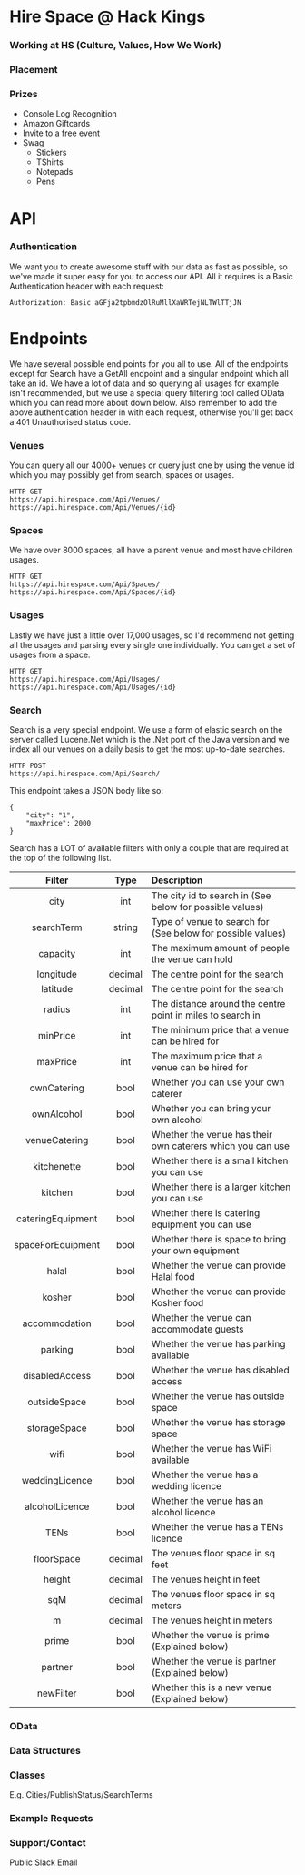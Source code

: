 # Hire Space @ Hack Kings

### Working at HS (Culture, Values, How We Work)

### Placement

### Prizes
* Console Log Recognition
* Amazon Giftcards
* Invite to a free event
* Swag
  * Stickers
  * TShirts
  * Notepads
  * Pens

# API
### Authentication
We want you to create awesome stuff with our data as fast as possible, so we've made it super easy for you to access our API.
All it requires is a Basic Authentication header with each request:
```
Authorization: Basic aGFja2tpbmdzOlRuMllXaWRTejNLTWlTTjJN
```

# Endpoints
We have several possible end points for you all to use. 
All of the endpoints except for Search have a GetAll endpoint and a singular endpoint which all take an id. We have a lot of data and so querying all usages for example isn't recommended, but we use a special query filtering tool called OData which you can read more about down below. Also remember to add the above authentication header in with each request, otherwise you'll get back a 401 Unauthorised status code.

### Venues
You can query all our 4000+ venues or query just one by using the venue id which you may possibly get from search, spaces or usages. 
```
HTTP GET
https://api.hirespace.com/Api/Venues/
https://api.hirespace.com/Api/Venues/{id}
```

### Spaces
We have over 8000 spaces, all have a parent venue and most have children usages.
```
HTTP GET
https://api.hirespace.com/Api/Spaces/
https://api.hirespace.com/Api/Spaces/{id}
```

### Usages
Lastly we have just a little over 17,000 usages, so I'd recommend not getting all the usages and parsing every single one individually. You can get a set of usages from a space.
```
HTTP GET
https://api.hirespace.com/Api/Usages/
https://api.hirespace.com/Api/Usages/{id}
```

### Search
Search is a very special endpoint. We use a form of elastic search on the server called Lucene.Net which is the .Net port of the Java version and we index all our venues on a daily basis to get the most up-to-date searches. 

```
HTTP POST
https://api.hirespace.com/Api/Search/
```

This endpoint takes a JSON body like so:
```
{
    "city": "1",
    "maxPrice": 2000
}
```
Search has a LOT of available filters with only a couple that are required at the top of the following list.

Filter | Type | Description
:---: | :---: | :---
city | int | The city id to search in (See below for possible values)
searchTerm | string |  Type of venue to search for (See below for possible values)
capacity | int | The maximum amount of people the venue can hold
longitude | decimal | The centre point for the search
latitude | decimal | The centre point for the search
radius | int | The distance around the centre point in miles to search in
minPrice | int | The minimum price that a venue can be hired for
maxPrice | int | The maximum price that a venue can be hired for
ownCatering | bool | Whether you can use your own caterer
ownAlcohol | bool | Whether you can bring your own alcohol
venueCatering | bool | Whether the venue has their own caterers which you can use
kitchenette | bool | Whether there is a small kitchen you can use
kitchen | bool | Whether there is a larger kitchen you can use
cateringEquipment | bool | Whether there is catering equipment you can use
spaceForEquipment | bool | Whether there is space to bring your own equipment
halal | bool | Whether the venue can provide Halal food
kosher | bool | Whether the venue can provide Kosher food
accommodation | bool | Whether the venue can accommodate guests
parking | bool | Whether the venue has parking available
disabledAccess | bool | Whether the venue has disabled access
outsideSpace | bool | Whether the venue has outside space
storageSpace | bool | Whether the venue has storage space
wifi | bool | Whether the venue has WiFi available
weddingLicence | bool | Whether the venue has a wedding licence
alcoholLicence | bool | Whether the venue has an alcohol licence
TENs | bool | Whether the venue has a TENs licence
floorSpace | decimal | The venues floor space in sq feet
height | decimal | The venues height in feet
sqM | decimal | The venues floor space in sq meters
m | decimal | The venues height in meters
prime | bool | Whether the venue is prime (Explained below)
partner | bool | Whether the venue is partner (Explained below)
newFilter | bool | Whether this is a new venue (Explained below)



### OData

### Data Structures

### Classes
E.g. Cities/PublishStatus/SearchTerms

### Example Requests

### Support/Contact
Public Slack
Email